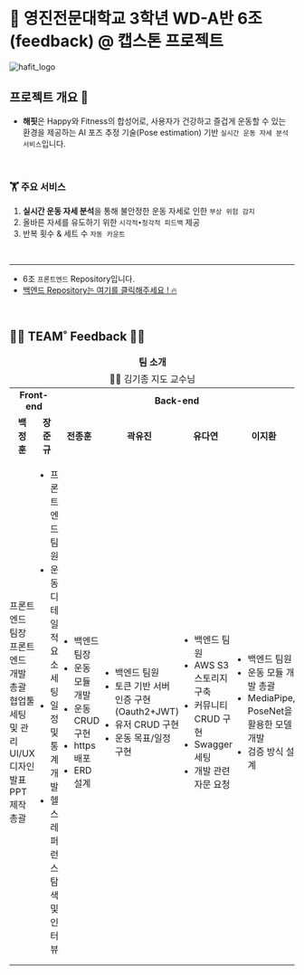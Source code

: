 # 👋 영진전문대학교 3학년 WD-A반 6조(feedback) @ 캡스톤 프로젝트
![hafit_logo](https://github.com/Team-HAFIT/HAFIT-Client/assets/103083251/6077c313-5d90-437c-8b62-e09cce3e8d0f)  

## 프로젝트 개요 👀  
- **해핏**은 Happy와 Fitness의 합성어로, 사용자가 건강하고 즐겁게 운동할 수 있는 환경을 제공하는 AI 포즈 추정 기술(Pose estimation) 기반 `실시간 운동 자세 분석 서비스`입니다.

<br />

### 🏋️ 주요 서비스

1. **실시간 운동 자세 분석**을 통해 불안정한 운동 자세로 인한 `부상 위험 감지`
2. 올바른 자세를 유도하기 위한 `시각적•청각적 피드백` 제공
3. 반복 횟수 & 세트 수 `자동 카운트` 
  
<br />  

---

- 6조 `프론트엔드` Repository입니다.  
- [백엔드 Repository는 여기를 클릭해주세요 ! 🔥](https://github.com/Team-HAFIT/HAFIT-Server)
<br />

## 👨‍💻 TEAM˚ Feedback 👩‍💻  

<table width="100%">
   <thead>
      <tr align="center">
         <td colspan = "6">
            <span><b>팀 소개</b></span>
         </td>
      </tr>
       <tr align="center">
           <td colspan = "6">
               👨‍🏫 김기종 지도 교수님
           </td>
      </tr>
   </thead>
   <tbody>
       <tr>
           <td align="center" colspan = "2"><b>Front-end</b></td>
           <td align="center" colspan = "4"><b>Back-end</b></td>
       </tr>
       <tr>
           <td align="center"><b>백정훈</b></td>
           <td align="center"><b>장준규</b></td>
           <td align="center"><b>전종훈</b></td>
           <td align="center"><b>곽유진</b></td>
           <td align="center"><b>유다연</b></td>
           <td align="center"><b>이지환</b></td>
       </tr>
       <tr>
            <td width="16%" style="padding:0;">
               <ul style="padding:0;">
                  <li>프론트엔드 팀장</li>
                  <li>프론트엔드 개발 총괄</li>
                  <li>협업툴 세팅 및 관리</li>
                  <li>UI/UX 디자인</li>
                  <li>발표 PPT 제작 총괄</li>
               </ul>
            </td>
            <td width="16%" style="padding:0;">
               <ul>
                   <li>프론트엔드 팀원</li>
                   <li>운동 디테일적 요소 세팅</li>
                   <li>일정 및 통계 개발</li>
                   <li>헬스 레퍼런스 탐색 및 인터뷰</li>
               </ul>
            </td>
            <td width="16%" style="padding:0;">
               <ul>
                   <li>백엔드 팀장</li>
                   <li>운동 모듈 개발</li>
                   <li>운동 CRUD 구현</li>
                   <li>https 배포</li>
                   <li>ERD 설계</li>
               </ul>
            </td>
            <td width="16%" style="padding:0;">
               <ul>
                   <li>백엔드 팀원</li>
                   <li>토큰 기반 서버 인증 구현(Oauth2+JWT)</li>
                   <li>유저 CRUD 구현</li>
                   <li>운동 목표/일정 구현</li>
               </ul>
            </td>
            <td width="16%" style="padding:0;">
               <ul>
                   <li>백엔드 팀원</li>
                   <li>AWS S3 스토리지 구축</li>
                   <li>커뮤니티 CRUD 구현</li>
                   <li>Swagger 세팅</li>
                   <li>개발 관련 자문 요청</li>
               </ul>
            </td>
            <td width="16%" style="padding:0;">
               <ul>
                   <li>백엔드 팀원</li>
                   <li>운동 모듈 개발 총괄</li>
                   <li>MediaPipe, PoseNet을 활용한 모델 개발</li>
                   <li>검증 방식 설계</li>
               </ul>
            </td>
       </tr>
   </tbody>
</table>
